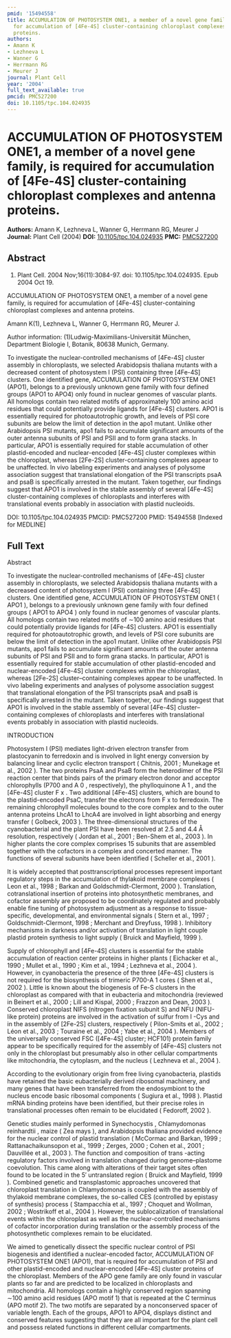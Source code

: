 ```yaml
---
pmid: '15494558'
title: ACCUMULATION OF PHOTOSYSTEM ONE1, a member of a novel gene family, is required
  for accumulation of [4Fe-4S] cluster-containing chloroplast complexes and antenna
  proteins.
authors:
- Amann K
- Lezhneva L
- Wanner G
- Herrmann RG
- Meurer J
journal: Plant Cell
year: '2004'
full_text_available: true
pmcid: PMC527200
doi: 10.1105/tpc.104.024935
---
```


# ACCUMULATION OF PHOTOSYSTEM ONE1, a member of a novel gene family, is required for accumulation of [4Fe-4S] cluster-containing chloroplast complexes and antenna proteins.
**Authors:** Amann K, Lezhneva L, Wanner G, Herrmann RG, Meurer J
**Journal:** Plant Cell (2004)
**DOI:** [10.1105/tpc.104.024935](https://doi.org/10.1105/tpc.104.024935)
**PMC:** [PMC527200](https://www.ncbi.nlm.nih.gov/pmc/articles/PMC527200/)

## Abstract

1. Plant Cell. 2004 Nov;16(11):3084-97. doi: 10.1105/tpc.104.024935. Epub 2004
Oct  19.

ACCUMULATION OF PHOTOSYSTEM ONE1, a member of a novel gene family, is required 
for accumulation of [4Fe-4S] cluster-containing chloroplast complexes and 
antenna proteins.

Amann K(1), Lezhneva L, Wanner G, Herrmann RG, Meurer J.

Author information:
(1)Ludwig-Maximilians-Universität München, Department Biologie I, Botanik, 80638 
Munich, Germany.

To investigate the nuclear-controlled mechanisms of [4Fe-4S] cluster assembly in 
chloroplasts, we selected Arabidopsis thaliana mutants with a decreased content 
of photosystem I (PSI) containing three [4Fe-4S] clusters. One identified gene, 
ACCUMULATION OF PHOTOSYSTEM ONE1 (APO1), belongs to a previously unknown gene 
family with four defined groups (APO1 to APO4) only found in nuclear genomes of 
vascular plants. All homologs contain two related motifs of approximately 100 
amino acid residues that could potentially provide ligands for [4Fe-4S] 
clusters. APO1 is essentially required for photoautotrophic growth, and levels 
of PSI core subunits are below the limit of detection in the apo1 mutant. Unlike 
other Arabidopsis PSI mutants, apo1 fails to accumulate significant amounts of 
the outer antenna subunits of PSI and PSII and to form grana stacks. In 
particular, APO1 is essentially required for stable accumulation of other 
plastid-encoded and nuclear-encoded [4Fe-4S] cluster complexes within the 
chloroplast, whereas [2Fe-2S] cluster-containing complexes appear to be 
unaffected. In vivo labeling experiments and analyses of polysome association 
suggest that translational elongation of the PSI transcripts psaA and psaB is 
specifically arrested in the mutant. Taken together, our findings suggest that 
APO1 is involved in the stable assembly of several [4Fe-4S] cluster-containing 
complexes of chloroplasts and interferes with translational events probably in 
association with plastid nucleoids.

DOI: 10.1105/tpc.104.024935
PMCID: PMC527200
PMID: 15494558 [Indexed for MEDLINE]

## Full Text

Abstract

To investigate the nuclear-controlled mechanisms of [4Fe-4S] cluster assembly in chloroplasts, we selected Arabidopsis thaliana mutants with a decreased content of photosystem I (PSI) containing three [4Fe-4S] clusters. One identified gene, ACCUMULATION OF PHOTOSYSTEM ONE1 ( APO1 ), belongs to a previously unknown gene family with four defined groups ( APO1 to APO4 ) only found in nuclear genomes of vascular plants. All homologs contain two related motifs of ∼100 amino acid residues that could potentially provide ligands for [4Fe-4S] clusters. APO1 is essentially required for photoautotrophic growth, and levels of PSI core subunits are below the limit of detection in the apo1 mutant. Unlike other Arabidopsis PSI mutants, apo1 fails to accumulate significant amounts of the outer antenna subunits of PSI and PSII and to form grana stacks. In particular, APO1 is essentially required for stable accumulation of other plastid-encoded and nuclear-encoded [4Fe-4S] cluster complexes within the chloroplast, whereas [2Fe-2S] cluster–containing complexes appear to be unaffected. In vivo labeling experiments and analyses of polysome association suggest that translational elongation of the PSI transcripts psaA and psaB is specifically arrested in the mutant. Taken together, our findings suggest that APO1 is involved in the stable assembly of several [4Fe-4S] cluster–containing complexes of chloroplasts and interferes with translational events probably in association with plastid nucleoids.

INTRODUCTION

Photosystem I (PSI) mediates light-driven electron transfer from plastocyanin to ferredoxin and is involved in light energy conversion by balancing linear and cyclic electron transport ( Chitnis, 2001 ; Munekage et al., 2002 ). The two proteins PsaA and PsaB form the heterodimer of the PSI reaction center that binds pairs of the primary electron donor and acceptor chlorophylls (P700 and A 0 , respectively), the phylloquinone A 1 , and the [4Fe-4S] cluster F x . Two additional [4Fe-4S] clusters, which are bound to the plastid-encoded PsaC, transfer the electrons from F x to ferredoxin. The remaining chlorophyll molecules bound to the core complex and to the outer antenna proteins LhcA1 to LhcA4 are involved in light absorbing and energy transfer ( Golbeck, 2003 ). The three-dimensional structures of the cyanobacterial and the plant PSI have been resolved at 2.5 and 4.4 Å resolution, respectively ( Jordan et al., 2001 ; Ben-Shem et al., 2003 ). In higher plants the core complex comprises 15 subunits that are assembled together with the cofactors in a complex and concerted manner. The functions of several subunits have been identified ( Scheller et al., 2001 ).

It is widely accepted that posttranscriptional processes represent important regulatory steps in the accumulation of thylakoid membrane complexes ( Leon et al., 1998 ; Barkan and Goldschmidt-Clermont, 2000 ). Translation, cotranslational insertion of proteins into photosynthetic membranes, and cofactor assembly are proposed to be coordinately regulated and probably enable fine tuning of photosystem adjustment as a response to tissue-specific, developmental, and environmental signals ( Stern et al., 1997 ; Goldschmidt-Clermont, 1998 ; Merchant and Dreyfuss, 1998 ). Inhibitory mechanisms in darkness and/or activation of translation in light couple plastid protein synthesis to light supply ( Bruick and Mayfield, 1999 ).

Supply of chlorophyll and [4Fe-4S] clusters is essential for the stable accumulation of reaction center proteins in higher plants ( Eichacker et al., 1990 ; Mullet et al., 1990 ; Kim et al., 1994 ; Lezhneva et al., 2004 ). However, in cyanobacteria the presence of the three [4Fe-4S] clusters is not required for the biosynthesis of trimeric P700-A 1 cores ( Shen et al., 2002 ). Little is known about the biogenesis of Fe-S clusters in the chloroplast as compared with that in eubacteria and mitochondria (reviewed in Beinert et al., 2000 ; Lill and Kispal, 2000 ; Frazzon and Dean, 2003 ). Conserved chloroplast NIFS (nitrogen fixation subunit S) and NFU (NIFU-like protein) proteins are involved in the activation of sulfur from l -Cys and in the assembly of [2Fe-2S] clusters, respectively ( Pilon-Smits et al., 2002 ; Léon et al., 2003 ; Touraine et al., 2004 ; Yabe et al., 2004 ). Members of the universally conserved FSC ([4Fe-4S] cluster; HCF101) protein family appear to be specifically required for the assembly of [4Fe-4S] clusters not only in the chloroplast but presumably also in other cellular compartments like mitochondria, the cytoplasm, and the nucleus ( Lezhneva et al., 2004 ).

According to the evolutionary origin from free living cyanobacteria, plastids have retained the basic eubacterially derived ribosomal machinery, and many genes that have been transferred from the endosymbiont to the nucleus encode basic ribosomal components ( Sugiura et al., 1998 ). Plastid mRNA binding proteins have been identified, but their precise roles in translational processes often remain to be elucidated ( Fedoroff, 2002 ).

Genetic studies mainly performed in Synechocystis , Chlamydomonas reinhardtii , maize ( Zea mays ), and Arabidopsis thaliana provided evidence for the nuclear control of plastid translation ( McCormac and Barkan, 1999 ; Rattanachaikunsopon et al., 1999 ; Zerges, 2000 ; Cohen et al., 2001 ; Dauvillée et al., 2003 ). The function and composition of trans -acting regulatory factors involved in translation changed during genome–plastome coevolution. This came along with alterations of their target sites often found to be located in the 5′ untranslated region ( Bruick and Mayfield, 1999 ). Combined genetic and transplastomic approaches uncovered that chloroplast translation in Chlamydomonas is coupled with the assembly of thylakoid membrane complexes, the so-called CES (controlled by epistasy of synthesis) process ( Stampacchia et al., 1997 ; Choquet and Wollman, 2002 ; Wostrikoff et al., 2004 ). However, the sublocalization of translational events within the chloroplast as well as the nuclear-controlled mechanisms of cofactor incorporation during translation or the assembly process of the photosynthetic complexes remain to be elucidated.

We aimed to genetically dissect the specific nuclear control of PSI biogenesis and identified a nuclear-encoded factor, ACCUMULATION OF PHOTOSYSTEM ONE1 (APO1), that is required for accumulation of PSI and other plastid-encoded and nuclear-encoded [4Fe-4S] cluster proteins of the chloroplast. Members of the APO gene family are only found in vascular plants so far and are predicted to be localized in chloroplasts and mitochondria. All homologs contain a highly conserved region spanning ∼100 amino acid residues (APO motif 1) that is repeated at the C terminus (APO motif 2). The two motifs are separated by a nonconserved spacer of variable length. Each of the groups, APO1 to APO4, displays distinct and conserved features suggesting that they are all important for the plant cell and possess related functions in different cellular compartments.
